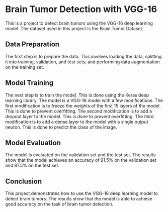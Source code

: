 # Brain Tumor Detection with VGG-16

This is a project to detect brain tumors using the VGG-16 deep learning model. The dataset used in this project is the Brain Tumor Dataset.

## Data Preparation

The first step is to prepare the data. This involves loading the data, splitting it into training, validation, and test sets, and performing data augmentation on the training set.

## Model Training

The next step is to train the model. This is done using the Keras deep learning library. The model is a VGG-16 model with a few modifications. The first modification is to freeze the weights of the first 15 layers of the model. This is done to prevent overfitting. The second modification is to add a dropout layer to the model. This is done to prevent overfitting. The third modification is to add a dense layer to the model with a single output neuron. This is done to predict the class of the image.

## Model Evaluation

The model is evaluated on the validation set and the test set. The results show that the model achieves an accuracy of 91.5% on the validation set and 87.5% on the test set.

## Conclusion

This project demonstrates how to use the VGG-16 deep learning model to detect brain tumors. The results show that the model is able to achieve good accuracy on the task of brain tumor detection.
